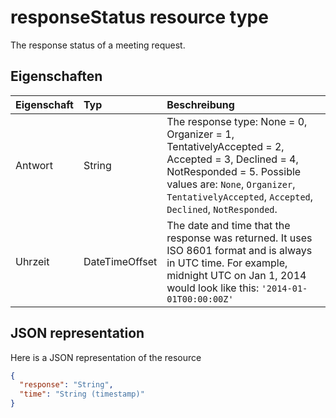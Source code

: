 # <a name="responsestatus-resource-type"></a>responseStatus resource type

The response status of a meeting request.


## <a name="properties"></a>Eigenschaften
| Eigenschaft     | Typ   |Beschreibung|
|:---------------|:--------|:----------|
|Antwort|String|The response type: None = 0, Organizer = 1, TentativelyAccepted = 2, Accepted = 3, Declined = 4, NotResponded = 5. Possible values are: `None`, `Organizer`, `TentativelyAccepted`, `Accepted`, `Declined`, `NotResponded`.|
|Uhrzeit|DateTimeOffset|The date and time that the response was returned. It uses ISO 8601 format and is always in UTC time. For example, midnight UTC on Jan 1, 2014 would look like this: `'2014-01-01T00:00:00Z'`|

## <a name="json-representation"></a>JSON representation

Here is a JSON representation of the resource

<!-- {
  "blockType": "resource",
  "optionalProperties": [

  ],
  "@odata.type": "microsoft.graph.responseStatus"
}-->
```json
{
  "response": "String",
  "time": "String (timestamp)"
}

```

<!-- uuid: 8fcb5dbc-d5aa-4681-8e31-b001d5168d79
2015-10-25 14:57:30 UTC -->
<!-- {
  "type": "#page.annotation",
  "description": "responseStatus resource",
  "keywords": "",
  "section": "documentation",
  "tocPath": ""
}-->
